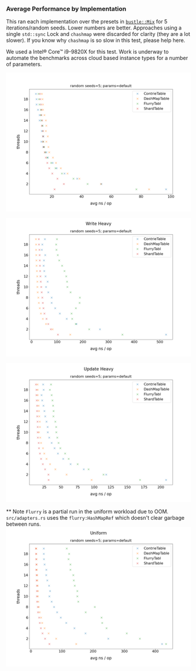 ### Average Performance by Implementation

This ran each implementation over the presets in [`bustle::Mix`](https://docs.rs/bustle/0.4.1/bustle/struct.Mix.html) for 5 
iterations/random seeds. Lower numbers are better. Approaches using a single `std::sync` Lock and `chashmap` were discarded for clarity (they are
a lot slower). If you know why `chashmap` is so slow in this test, please help here.

We used a Intel® Core™ i9-9820X for this test. Work is underway to automate the benchmarks across
cloud based instance types for a number of parameters.

![Read Heavy Performance](avg_performance_read_heavy.png)

![Write Heavy Performance](avg_performance_write_heavy.png)

![Update Heavy Performance](avg_performance_update_heavy.png)

** Note `Flurry` is a partial run in the uniform workload due to OOM. `src/adapters.rs` uses the `flurry:HashMapRef`
which doesn't clear garbage between runs.
![Uniform Performance](avg_performance_uniform.png)

